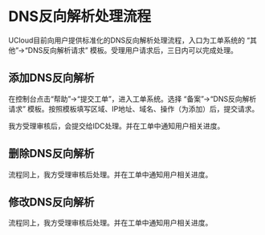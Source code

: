 # DNS反向解析处理流程

UCloud目前向用户提供标准化的DNS反向解析处理流程，入口为工单系统的 “其他”-\>“DNS反向解析请求”
模板。受理用户请求后，三日内可以完成处理。

## 添加DNS反向解析

在控制台点击“帮助”-\>“提交工单”，进入工单系统。选择 “备案”-\>“DNS反向解析请求”
模板。按照模板填写区域、IP地址、域名、操作（为添加）后，提交请求。

我方受理审核后，会提交给IDC处理。并在工单中通知用户相关进度。

## 删除DNS反向解析

流程同上，我方受理审核后处理。并在工单中通知用户相关进度。

## 修改DNS反向解析

流程同上，我方受理审核后处理。并在工单中通知用户相关进度。
